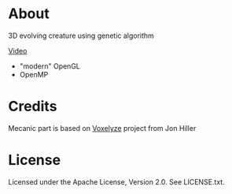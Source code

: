 # About

3D evolving creature using genetic algorithm

[Video](https://www.youtube.com/watch?v=Ss2FSmt0GRI)

- "modern" OpenGL
- OpenMP

# Credits

Mecanic part is based on [Voxelyze](https://github.com/jonhiller/Voxelyze) project from Jon Hiller

# License

Licensed under the Apache License, Version 2.0. See LICENSE.txt.
